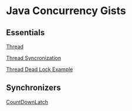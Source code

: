 # Java Concurrency Gists

## Essentials

[Thread](https://gist.github.com/sekury/6f8a3617d4d772595e8a)

[Thread Syncronization](https://gist.github.com/sekury/ab7c542e6bfd7e52ed2f)

[Thread Dead Lock Example](https://gist.github.com/sekury/59a1552026799b96a94c)

## Synchronizers

[CountDownLatch](https://gist.github.com/sekury/ae435095eb749fcf11d50850d1154405)
